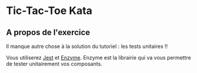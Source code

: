 # Tic-Tac-Toe Kata

## A propos de l'exercice

Il manque autre chose à la solution du tutoriel : les tests unitaires !!

Vous utiliserez [Jest](https://jestjs.io/docs/en/getting-started) et [Enzyme](https://enzymejs.github.io/enzyme/docs/api/).
Enzyme est la librairie qui va vous permettre de tester unitairement vos composants.